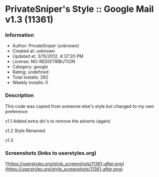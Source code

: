 # PrivateSniper's Style :: Google Mail v1.3 (11361)

### Information
- Author: PrivateSniper (unknown)
- Created at: unknown
- Updated at: 3/15/2012, 4:37:20 PM
- License: NO-REDISTRIBUTION
- Category: google
- Rating: undefined
- Total installs: 292
- Weekly installs: 0


### Description
This code was copied from someone else's style but changed to my own preference

v1.1
Added extra div's to remove the adverts (again)

v1.2
Style Renamed

v1.3


### Screenshots (links to userstyles.org)
![https://userstyles.org/style_screenshots/11361-after.png](https://userstyles.org/style_screenshots/11361-after.png)


